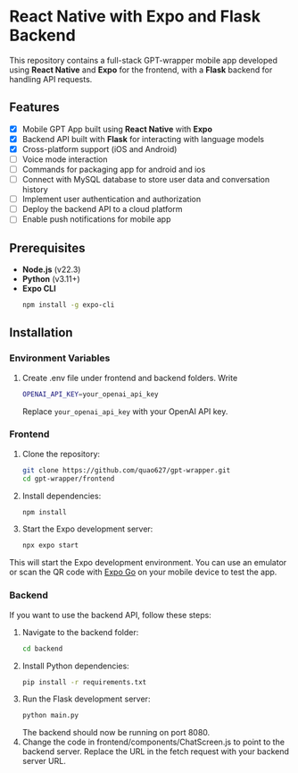 # React Native with Expo and Flask Backend

This repository contains a full-stack GPT-wrapper mobile app developed using **React Native** and **Expo** for the frontend, with a **Flask** backend for handling API requests.

## Features

- [x] Mobile GPT App built using **React Native** with **Expo**
- [x] Backend API built with **Flask** for interacting with language models
- [x] Cross-platform support (iOS and Android)
- [ ] Voice mode interaction
- [ ] Commands for packaging app for android and ios
- [ ] Connect with MySQL database to store user data and conversation history
- [ ] Implement user authentication and authorization
- [ ] Deploy the backend API to a cloud platform
- [ ] Enable push notifications for mobile app

## Prerequisites

- **Node.js** (v22.3)
- **Python** (v3.11+)
- **Expo CLI**
    ```bash
    npm install -g expo-cli
    ````

## Installation

### Environment Variables
1. Create .env file under frontend and backend folders. Write
    ```bash
    OPENAI_API_KEY=your_openai_api_key
    ```
    Replace `your_openai_api_key` with your OpenAI API key. 


### Frontend

1. Clone the repository:

   ```bash
   git clone https://github.com/quao627/gpt-wrapper.git
   cd gpt-wrapper/frontend
   ```
2. Install dependencies:
    ```bash
    npm install
    ```
3. Start the Expo development server:
   ```bash
   npx expo start
   ```
This will start the Expo development environment. You can use an emulator or scan the QR code with [Expo Go](https://expo.dev/go) on your mobile device to test the app.

### Backend
If you want to use the backend API, follow these steps:
1. Navigate to the backend folder:
    ```bash
    cd backend
    ```
2. Install Python dependencies:
    ```bash
    pip install -r requirements.txt
    ```
3. Run the Flask development server:
    ```bash
    python main.py
    ```
    The backend should now be running on port 8080.
4. Change the code in frontend/components/ChatScreen.js to point to the backend server. Replace the URL in the fetch request with your backend server URL.
